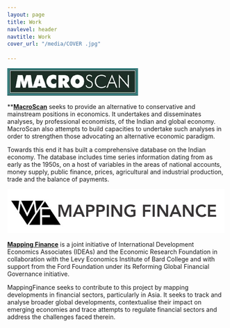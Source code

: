 ```yaml
---
layout: page
title: Work
navlevel: header
navtitle: Work
cover_url: "/media/COVER .jpg"

---
```

![](/media/Macroscan_Logo_Final.jpg)

\**[**MacroScan**](http://www.macroscan.org/) seeks to provide an alternative to conservative and mainstream positions in economics. It undertakes and disseminates analyses, by professional economists, of the Indian and global economy. MacroScan also attempts to build capacities to undertake such analyses in order to strengthen those advocating an alternative economic paradigm.

Towards this end it has built a comprehensive database on the Indian economy. The database includes time series information dating from as early as the 1950s, on a host of variables in the areas of national accounts, money supply, public finance, prices, agricultural and industrial production, trade and the balance of payments.

![](/media/MP.jpg)

[**Mapping Finance**](http://www.mappingfinance.org/) is a joint initiative of International Development Economics Associates (IDEAs) and the Economic Research Foundation in collaboration with the Levy Economics Institute of Bard College and with support from the Ford Foundation under its Reforming Global Financial Governance initiative.

MappingFinance seeks to contribute to this project by mapping developments in financial sectors, particularly in Asia. It seeks to track and analyse broader global developments, contextualise their impact on emerging economies and trace attempts to regulate financial sectors and address the challenges faced therein.